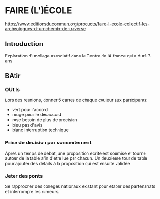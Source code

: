 # FAIRE (L')ÉCOLE

https://www.editionsducommun.org/products/faire-l-ecole-collectif-les-archeologues-d-un-chemin-de-traverse

## Introduction

Exploration d'unollege associatif dans le Centre de lA france qui a duré 3 ans

## BAtir

### OUtils

Lors des reunions, donner 5 cartes de chaque couleur aux participants:

-   vert pour l'accord
-   rouge pour le désaccord
-   rose besoin de plus de precision
-   bleu pas d'avis
-   blanc interruption technique

### Prise de decision par consentement

Apres un temps de debat, une proposition ecrite est soumise et tourne autour de la table afin d'etre lue par chacun.
Un deuxieme tour de table pour ajouter des details à la proposition qui est ensuite validée

### Jeter des ponts

Se rapprocher des collèges nationaux existant pour établir des partenariats et interrompre les rumeurs.
